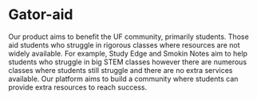 # Gator-aid

Our product aims to benefit the UF community, primarily students. Those aid students who struggle in rigorous classes where resources are not widely available. 
For example, Study Edge and Smokin Notes aim to help students who struggle in big STEM classes however there are numerous classes where students still struggle and there are no extra services available. Our platform aims to build a community where students can provide extra resources to reach success.

